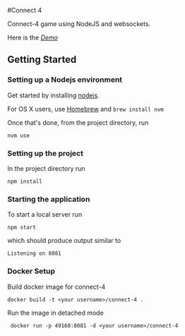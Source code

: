 #Connect 4

Connect-4 game using NodeJS and websockets.

Here is the [*Demo*](https://connect-4-x.herokuapp.com)

## Getting Started

### Setting up a Nodejs environment

Get started by installing [nodejs](http://www.nodejs.org).

For OS X users, use [Homebrew](http://brew.sh) and `brew install nvm`

Once that's done, from the project directory, run

```
nvm use
```

### Setting up the project

In the project directory run

```
npm install
```

### Starting the application

To start a local server run

```
npm start
```

which should produce output similar to

```
Listening on 8081
```

### Docker Setup
Build docker image for connect-4

```
docker build -t <your username>/connect-4 .
```
Run the image in detached mode

```
 docker run -p 49160:8081 -d <your username>/connect-4
 ```
